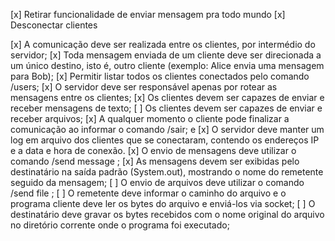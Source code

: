 [x] Retirar funcionalidade de enviar mensagem pra todo mundo
[x] Desconectar clientes


[x] A comunicação deve ser realizada entre os clientes, por intermédio do servidor;
[x] Toda mensagem enviada de um cliente deve ser direcionada a um único destino, isto é, outro cliente (exemplo: Alice envia uma mensagem para Bob);
[x] Permitir listar todos os clientes conectados pelo comando /users;
[x] O servidor deve ser responsável apenas por rotear as mensagens entre os clientes;
[x] Os clientes devem ser capazes de enviar e receber mensagens de texto;
[ ] Os clientes devem ser capazes de enviar e receber arquivos;
[x] A qualquer momento o cliente pode finalizar a comunicação ao informar o comando /sair; e
[x] O servidor deve manter um log em arquivo dos clientes que se conectaram, contendo os endereços IP e a data e hora de conexão.
[x] O envio de mensagens deve utilizar o comando /send message <mensagem>;
[x] As mensagens devem ser exibidas pelo destinatário na saída padrão (System.out), mostrando o nome do remetente seguido da mensagem;
[ ] O envio de arquivos deve utilizar o comando /send file <caminho do arquivo>;
[ ] O remetente deve informar o caminho do arquivo e o programa cliente deve ler os bytes do arquivo e enviá-los via socket;
[ ] O destinatário deve gravar os bytes recebidos com o nome original do arquivo no diretório corrente onde o programa foi executado;
